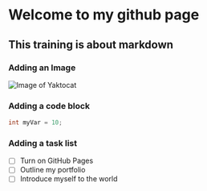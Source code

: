 # Welcome to my github page
## This training is about markdown
### Adding an Image
![Image of Yaktocat](https://octodex.github.com/images/yaktocat.png)
### Adding a code block
``` c
int myVar = 10;
```
### Adding a task list
- [ ] Turn on GitHub Pages
- [ ] Outline my portfolio
- [ ] Introduce myself to the world
